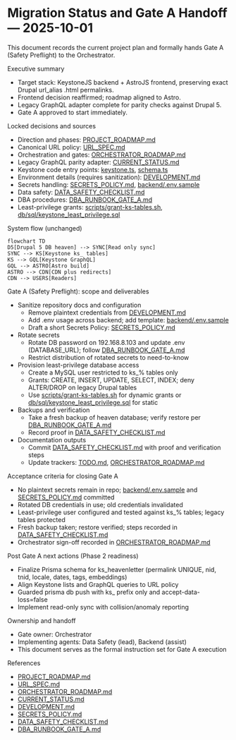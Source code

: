 # Migration Status and Gate A Handoff — 2025-10-01

This document records the current project plan and formally hands Gate A (Safety Preflight) to the Orchestrator.

Executive summary
- Target stack: KeystoneJS backend + AstroJS frontend, preserving exact Drupal url_alias .html permalinks.
- Frontend decision reaffirmed; roadmap aligned to Astro.
- Legacy GraphQL adapter complete for parity checks against Drupal 5.
- Gate A approved to start immediately.

Locked decisions and sources
- Direction and phases: [PROJECT_ROADMAP.md](heavenletters-next-stack/docs/PROJECT_ROADMAP.md)
- Canonical URL policy: [URL_SPEC.md](heavenletters-next-stack/docs/URL_SPEC.md)
- Orchestration and gates: [ORCHESTRATOR_ROADMAP.md](heavenletters-next-stack/docs/ORCHESTRATOR_ROADMAP.md)
- Legacy GraphQL parity adapter: [CURRENT_STATUS.md](heavenletters-next-stack/docs/CURRENT_STATUS.md)
- Keystone code entry points: [keystone.ts](heavenletters-next-stack/backend/keystone.ts), [schema.ts](heavenletters-next-stack/backend/schema.ts)
- Environment details (requires sanitization): [DEVELOPMENT.md](heavenletters-next-stack/docs/DEVELOPMENT.md)
- Secrets handling: [SECRETS_POLICY.md](heavenletters-next-stack/docs/SECRETS_POLICY.md), [backend/.env.sample](heavenletters-next-stack/backend/.env.sample)
- Data safety: [DATA_SAFETY_CHECKLIST.md](heavenletters-next-stack/docs/DATA_SAFETY_CHECKLIST.md)
- DBA procedures: [DBA_RUNBOOK_GATE_A.md](heavenletters-next-stack/docs/DBA_RUNBOOK_GATE_A.md)
- Least-privilege grants: [scripts/grant-ks-tables.sh](heavenletters-next-stack/scripts/grant-ks-tables.sh), [db/sql/keystone_least_privilege.sql](heavenletters-next-stack/db/sql/keystone_least_privilege.sql)

System flow (unchanged)
```mermaid
flowchart TD
D5[Drupal 5 DB heaven] --> SYNC[Read only sync]
SYNC --> KS[Keystone ks_ tables]
KS --> GQL[Keystone GraphQL]
GQL --> ASTRO[Astro build]
ASTRO --> CDN[CDN plus redirects]
CDN --> USERS[Readers]
```

Gate A (Safety Preflight): scope and deliverables
- Sanitize repository docs and configuration
  - Remove plaintext credentials from [DEVELOPMENT.md](heavenletters-next-stack/docs/DEVELOPMENT.md)
  - Add .env usage across backend; add template: [backend/.env.sample](heavenletters-next-stack/backend/.env.sample)
  - Draft a short Secrets Policy: [SECRETS_POLICY.md](heavenletters-next-stack/docs/SECRETS_POLICY.md)
- Rotate secrets
  - Rotate DB password on 192.168.8.103 and update .env (DATABASE_URL); follow [DBA_RUNBOOK_GATE_A.md](heavenletters-next-stack/docs/DBA_RUNBOOK_GATE_A.md)
  - Restrict distribution of rotated secrets to need-to-know
- Provision least-privilege database access
  - Create a MySQL user restricted to ks_% tables only
  - Grants: CREATE, INSERT, UPDATE, SELECT, INDEX; deny ALTER/DROP on legacy Drupal tables
  - Use [scripts/grant-ks-tables.sh](heavenletters-next-stack/scripts/grant-ks-tables.sh) for dynamic grants or [db/sql/keystone_least_privilege.sql](heavenletters-next-stack/db/sql/keystone_least_privilege.sql) for static
- Backups and verification
  - Take a fresh backup of heaven database; verify restore per [DBA_RUNBOOK_GATE_A.md](heavenletters-next-stack/docs/DBA_RUNBOOK_GATE_A.md)
  - Record proof in [DATA_SAFETY_CHECKLIST.md](heavenletters-next-stack/docs/DATA_SAFETY_CHECKLIST.md)
- Documentation outputs
  - Commit [DATA_SAFETY_CHECKLIST.md](heavenletters-next-stack/docs/DATA_SAFETY_CHECKLIST.md) with proof and verification steps
  - Update trackers: [TODO.md](heavenletters-next-stack/docs/TODO.md), [ORCHESTRATOR_ROADMAP.md](heavenletters-next-stack/docs/ORCHESTRATOR_ROADMAP.md)

Acceptance criteria for closing Gate A
- No plaintext secrets remain in repo; [backend/.env.sample](heavenletters-next-stack/backend/.env.sample) and [SECRETS_POLICY.md](heavenletters-next-stack/docs/SECRETS_POLICY.md) committed
- Rotated DB credentials in use; old credentials invalidated
- Least-privilege user configured and tested against ks_% tables; legacy tables protected
- Fresh backup taken; restore verified; steps recorded in [DATA_SAFETY_CHECKLIST.md](heavenletters-next-stack/docs/DATA_SAFETY_CHECKLIST.md)
- Orchestrator sign-off recorded in [ORCHESTRATOR_ROADMAP.md](heavenletters-next-stack/docs/ORCHESTRATOR_ROADMAP.md)

Post Gate A next actions (Phase 2 readiness)
- Finalize Prisma schema for ks_heavenletter (permalink UNIQUE, nid, tnid, locale, dates, tags, embeddings)
- Align Keystone lists and GraphQL queries to URL policy
- Guarded prisma db push with ks_ prefix only and accept-data-loss=false
- Implement read-only sync with collision/anomaly reporting

Ownership and handoff
- Gate owner: Orchestrator
- Implementing agents: Data Safety (lead), Backend (assist)
- This document serves as the formal instruction set for Gate A execution

References
- [PROJECT_ROADMAP.md](heavenletters-next-stack/docs/PROJECT_ROADMAP.md)
- [URL_SPEC.md](heavenletters-next-stack/docs/URL_SPEC.md)
- [ORCHESTRATOR_ROADMAP.md](heavenletters-next-stack/docs/ORCHESTRATOR_ROADMAP.md)
- [CURRENT_STATUS.md](heavenletters-next-stack/docs/CURRENT_STATUS.md)
- [DEVELOPMENT.md](heavenletters-next-stack/docs/DEVELOPMENT.md)
- [SECRETS_POLICY.md](heavenletters-next-stack/docs/SECRETS_POLICY.md)
- [DATA_SAFETY_CHECKLIST.md](heavenletters-next-stack/docs/DATA_SAFETY_CHECKLIST.md)
- [DBA_RUNBOOK_GATE_A.md](heavenletters-next-stack/docs/DBA_RUNBOOK_GATE_A.md)